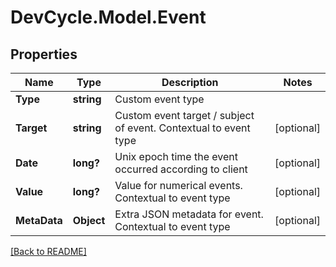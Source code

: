 # DevCycle.Model.Event
## Properties

| Name         | Type       | Description                                                      | Notes      |
|--------------|------------|------------------------------------------------------------------|------------|
| **Type**     | **string** | Custom event type                                                |            |
| **Target**   | **string** | Custom event target / subject of event. Contextual to event type | [optional] |
| **Date**     | **long?**  | Unix epoch time the event occurred according to client           | [optional] |
| **Value**    | **long?**  | Value for numerical events. Contextual to event type             | [optional] |
| **MetaData** | **Object** | Extra JSON metadata for event. Contextual to event type          | [optional] |

[[Back to README]](../README.md)

